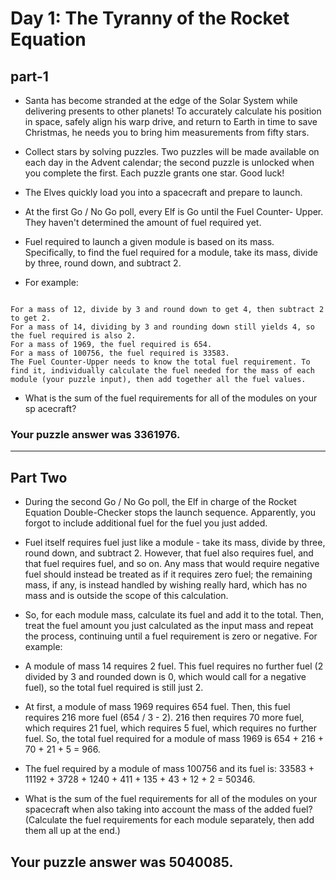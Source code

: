 # Day 1: The Tyranny of the Rocket Equation

## part-1

- Santa has become stranded at the edge of the Solar System while delivering presents to other planets! To accurately calculate his position in space, safely align his warp drive, and return to Earth in time to save Christmas, he needs you to bring him measurements from fifty stars.

- Collect stars by solving puzzles. Two puzzles will be made available on each day in the Advent calendar; the second puzzle is unlocked when you complete the first. Each puzzle grants one star. Good luck!

- The Elves quickly load you into a spacecraft and prepare to launch.

- At the first Go / No Go poll, every Elf is Go until the Fuel Counter- Upper. They haven't determined the amount of fuel required yet.

- Fuel required to launch a given module is based on its mass. Specifically, to find the fuel required for a module, take its mass, divide by three, round down, and subtract 2.

- For example:

```

For a mass of 12, divide by 3 and round down to get 4, then subtract 2 to get 2.
For a mass of 14, dividing by 3 and rounding down still yields 4, so the fuel required is also 2.
For a mass of 1969, the fuel required is 654.
For a mass of 100756, the fuel required is 33583.
The Fuel Counter-Upper needs to know the total fuel requirement. To find it, individually calculate the fuel needed for the mass of each module (your puzzle input), then add together all the fuel values.
```

- What is the sum of the fuel requirements for all of the modules on your sp acecraft?

### Your puzzle answer was 3361976.

---

## Part Two

- During the second Go / No Go poll, the Elf in charge of the Rocket Equation Double-Checker stops the launch sequence. Apparently, you forgot to include additional fuel for the fuel you just added.

- Fuel itself requires fuel just like a module - take its mass, divide by three, round down, and subtract 2. However, that fuel also requires fuel, and that fuel requires fuel, and so on. Any mass that would require negative fuel should instead be treated as if it requires zero fuel; the remaining mass, if any, is instead handled by wishing really hard, which has no mass and is outside the scope of this calculation.

- So, for each module mass, calculate its fuel and add it to the total. Then, treat the fuel amount you just calculated as the input mass and repeat the process, continuing until a fuel requirement is zero or negative. For example:

- A module of mass 14 requires 2 fuel. This fuel requires no further fuel (2 divided by 3 and rounded down is 0, which would call for a negative fuel), so the total fuel required is still just 2.
- At first, a module of mass 1969 requires 654 fuel. Then, this fuel requires 216 more fuel (654 / 3 - 2). 216 then requires 70 more fuel, which requires 21 fuel, which requires 5 fuel, which requires no further fuel. So, the total fuel required for a module of mass 1969 is 654 + 216 + 70 + 21 + 5 = 966.
- The fuel required by a module of mass 100756 and its fuel is: 33583 + 11192 + 3728 + 1240 + 411 + 135 + 43 + 12 + 2 = 50346.
- What is the sum of the fuel requirements for all of the modules on your spacecraft when also taking into account the mass of the added fuel? (Calculate the fuel requirements for each module separately, then add them all up at the end.)

## Your puzzle answer was 5040085.
